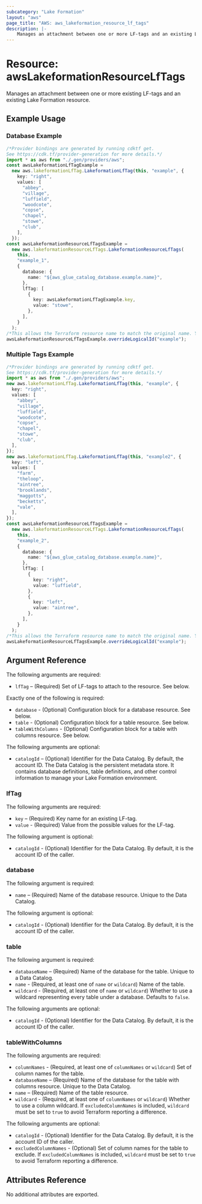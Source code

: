 ```yaml
---
subcategory: "Lake Formation"
layout: "aws"
page_title: "AWS: aws_lakeformation_resource_lf_tags"
description: |-
    Manages an attachment between one or more LF-tags and an existing Lake Formation resource.
---
```


# Resource: awsLakeformationResourceLfTags

Manages an attachment between one or more existing LF-tags and an existing Lake Formation resource.

## Example Usage

### Database Example

```typescript
/*Provider bindings are generated by running cdktf get.
See https://cdk.tf/provider-generation for more details.*/
import * as aws from "./.gen/providers/aws";
const awsLakeformationLfTagExample =
  new aws.lakeformationLfTag.LakeformationLfTag(this, "example", {
    key: "right",
    values: [
      "abbey",
      "village",
      "luffield",
      "woodcote",
      "copse",
      "chapel",
      "stowe",
      "club",
    ],
  });
const awsLakeformationResourceLfTagsExample =
  new aws.lakeformationResourceLfTags.LakeformationResourceLfTags(
    this,
    "example_1",
    {
      database: {
        name: "${aws_glue_catalog_database.example.name}",
      },
      lfTag: [
        {
          key: awsLakeformationLfTagExample.key,
          value: "stowe",
        },
      ],
    }
  );
/*This allows the Terraform resource name to match the original name. You can remove the call if you don't need them to match.*/
awsLakeformationResourceLfTagsExample.overrideLogicalId("example");

```

### Multiple Tags Example

```typescript
/*Provider bindings are generated by running cdktf get.
See https://cdk.tf/provider-generation for more details.*/
import * as aws from "./.gen/providers/aws";
new aws.lakeformationLfTag.LakeformationLfTag(this, "example", {
  key: "right",
  values: [
    "abbey",
    "village",
    "luffield",
    "woodcote",
    "copse",
    "chapel",
    "stowe",
    "club",
  ],
});
new aws.lakeformationLfTag.LakeformationLfTag(this, "example2", {
  key: "left",
  values: [
    "farm",
    "theloop",
    "aintree",
    "brooklands",
    "maggotts",
    "becketts",
    "vale",
  ],
});
const awsLakeformationResourceLfTagsExample =
  new aws.lakeformationResourceLfTags.LakeformationResourceLfTags(
    this,
    "example_2",
    {
      database: {
        name: "${aws_glue_catalog_database.example.name}",
      },
      lfTag: [
        {
          key: "right",
          value: "luffield",
        },
        {
          key: "left",
          value: "aintree",
        },
      ],
    }
  );
/*This allows the Terraform resource name to match the original name. You can remove the call if you don't need them to match.*/
awsLakeformationResourceLfTagsExample.overrideLogicalId("example");

```

## Argument Reference

The following arguments are required:

* `lfTag` – (Required) Set of LF-tags to attach to the resource. See below.

Exactly one of the following is required:

* `database` - (Optional) Configuration block for a database resource. See below.
* `table` - (Optional) Configuration block for a table resource. See below.
* `tableWithColumns` - (Optional) Configuration block for a table with columns resource. See below.

The following arguments are optional:

* `catalogId` – (Optional) Identifier for the Data Catalog. By default, the account ID. The Data Catalog is the persistent metadata store. It contains database definitions, table definitions, and other control information to manage your Lake Formation environment.

### lfTag

The following arguments are required:

* `key` – (Required) Key name for an existing LF-tag.
* `value` - (Required) Value from the possible values for the LF-tag.

The following argument is optional:

* `catalogId` - (Optional) Identifier for the Data Catalog. By default, it is the account ID of the caller.

### database

The following argument is required:

* `name` – (Required) Name of the database resource. Unique to the Data Catalog.

The following argument is optional:

* `catalogId` - (Optional) Identifier for the Data Catalog. By default, it is the account ID of the caller.

### table

The following argument is required:

* `databaseName` – (Required) Name of the database for the table. Unique to a Data Catalog.
* `name` - (Required, at least one of `name` or `wildcard`) Name of the table.
* `wildcard` - (Required, at least one of `name` or `wildcard`) Whether to use a wildcard representing every table under a database. Defaults to `false`.

The following arguments are optional:

* `catalogId` - (Optional) Identifier for the Data Catalog. By default, it is the account ID of the caller.

### tableWithColumns

The following arguments are required:

* `columnNames` - (Required, at least one of `columnNames` or `wildcard`) Set of column names for the table.
* `databaseName` – (Required) Name of the database for the table with columns resource. Unique to the Data Catalog.
* `name` – (Required) Name of the table resource.
* `wildcard` - (Required, at least one of `columnNames` or `wildcard`) Whether to use a column wildcard. If `excludedColumnNames` is included, `wildcard` must be set to `true` to avoid Terraform reporting a difference.

The following arguments are optional:

* `catalogId` - (Optional) Identifier for the Data Catalog. By default, it is the account ID of the caller.
* `excludedColumnNames` - (Optional) Set of column names for the table to exclude. If `excludedColumnNames` is included, `wildcard` must be set to `true` to avoid Terraform reporting a difference.

## Attributes Reference

No additional attributes are exported.
